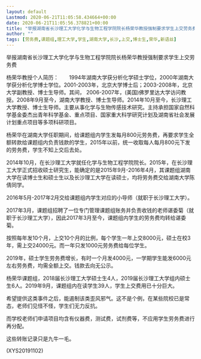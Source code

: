 ```yaml
---
layout: default
Lastmod: 2020-06-21T11:05:58.434664+00:00
date: 2020-06-21T11:05:56.378821+00:00
title: "举报湖南省长沙理工大学化学与生物工程学院院长杨荣华教授强制要求学生上交劳务费"
author: ""
tags: [劳务费,课题组,理工大学,学生,湖南大学,长沙,上交,博士生,荣华,新语丝]
---
```


举报湖南省长沙理工大学化学与生物工程学院院长杨荣华教授强制要求学生上交劳务费

杨荣华教授个人简历：　　1994年湖南大学获分析化学硕士学位，2000年湖南大学获分析化学博士学位。2001-2003年，北京大学博士后；2003-2008年，北京大学副教授、博士生导师。其间， 2006-2007年，(美国)佛罗里达大学访问教授。2008年9月至今，湖南大学教授、博士生导师。2014年10月至今，长沙理工大学教授、博士生导师。主要从事化学与生物传感技术研究。主持承担国家自然科学基金委杰出青年科学基金、重点项目、国家重大科学研究计划及湖南省社会发展计划重点项目等多项科研项目。

杨荣华在湖南大学任职期间，给课题组内学生发每月800元劳务费，再要求学生全额转款给课题组内负责钱款的学生，2015年以前，统一收取每人每月800元下发的劳务费，学生不知上交后去处。

2014年10月，在长沙理工大学就任化学与生物工程学院院长。2015年，在长沙理工大学正式招收硕士研究生，能确定的是2015年9月-2016年4月，其课题组湖南大学在读博士生和硕士生以及长沙理工大学在读硕士，均将劳务费交给湖南大学陈倩同学。

2016年5月-2017年2月交给课题组内学生对应的小导师（就职于长沙理工大学）。

2017年3月，课题组招聘了一位专门管理课题组账务并负责收钱的老师谌委菊（就职于长沙理工大学），因此2017年3月至今，课题组内学生的劳务费均转给谌委菊。

按照每年发10个月，上交10个月的比例，每个学生一年上交8000元，硕士在校3年，需上交24000元。而一年只发1000元劳务费给每位学生。

2019年，硕士学生劳务费增长，有时一个月发4000元，一学期学生能发6000元左右劳务费，均需全额上交。钱款去向无公示。

杨荣华课题组，2018届长沙理工大学硕士生4人，2019届长沙理工大学组内硕士生6人。2019年9月，课题组内在读学生39人，学生上交费用已十分巨大。

希望提供这类事件之后，能遏制该类歪风邪气。这不是个例，在某些院校已是常态，老师们见怪不怪，学生们无力反抗。

而学校老师们申请项目均含有仪器费，测试费，试剂费等，不应用学生劳务费进行再分配。

这些转账记录只是九牛一毛。

(XYS20191102)

